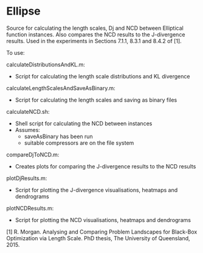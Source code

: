 Ellipse
====

Source for calculating the length scales, Dj and NCD between Elliptical function instances. Also compares the NCD results to the J-divergence results. Used in the experiments in Sections 7.1.1, 8.3.1 and 8.4.2 of [1].

To use:

calculateDistributionsAndKL.m:
  - Script for calculating the length scale distributions and KL divergence

calculateLengthScalesAndSaveAsBinary.m:
  - Script for calculating the length scales and saving as binary files

calculateNCD.sh:
  - Shell script for calculating the NCD between instances
  - Assumes:
    - saveAsBinary has been run
    - suitable compressors are on the file system

compareDjToNCD.m:
  - Creates plots for comparing the J-divergence results to the NCD results
  
plotDjResults.m:
  - Script for plotting the J-divergence visualisations, heatmaps and dendrograms
  
plotNCDResults.m:
  - Script for plotting the NCD visualisations, heatmaps and dendrograms

[1] R. Morgan. Analysing and Comparing Problem Landscapes for Black-Box Optimization via Length Scale. PhD thesis, The University of Queensland, 2015.
